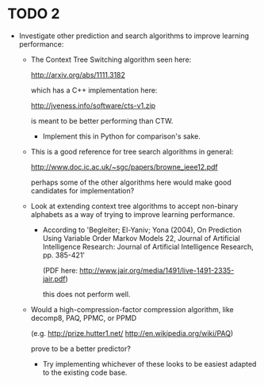# TODO 2

- Investigate other prediction and search algorithms to improve learning performance:

  - The Context Tree Switching algorithm seen here:

    http://arxiv.org/abs/1111.3182

    which has a C++ implementation here:

    http://jveness.info/software/cts-v1.zip

    is meant to be better performing than CTW.

    - Implement this in Python for comparison's sake.


  - This is a good reference for tree search algorithms in general:

    http://www.doc.ic.ac.uk/~sgc/papers/browne_ieee12.pdf

    perhaps some of the other algorithms here would make good candidates for implementation?


  - Look at extending context tree algorithms to accept non-binary alphabets as a way of trying to
    improve learning performance.

    - According to 'Begleiter; El-Yaniv; Yona (2004),
                    On Prediction Using Variable Order Markov Models 22,
                    Journal of Artificial Intelligence Research:
                    Journal of Artificial Intelligence Research, pp. 385-421'

      (PDF here: http://www.jair.org/media/1491/live-1491-2335-jair.pdf)

      this does not perform well.

  - Would a high-compression-factor compression algorithm, like decomp8, PAQ, PPMC, or PPMD

    (e.g. http://prize.hutter1.net/ http://en.wikipedia.org/wiki/PAQ)

    prove to be a better predictor?

    - Try implementing whichever of these looks to be easiest adapted to the existing code base.
